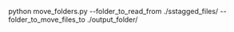 python move_folders.py --folder_to_read_from ./sstagged_files/ --folder_to_move_files_to ./output_folder/
